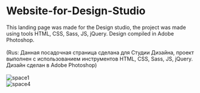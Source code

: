 # Website-for-Design-Studio
This landing page was made for the Design studio, the project was made using tools HTML, CSS, Sass, JS, jQuery. Design compiled in Adobe Photoshop.
<br>
<br>
(Rus: Данная посадочная страница сделана для Студии Дизайна, проект выполнен с использованием инструментов HTML, CSS, Sass, JS, jQuery. Дизайн сделан в Adobe Photoshop)
<br>
<br>
![space1](https://user-images.githubusercontent.com/78618492/134159461-5f6adf26-df41-484c-9811-847bdb052fe8.jpg)
<br>
![space4](https://user-images.githubusercontent.com/78618492/134159501-013f40ee-91c3-4724-9965-7d1102f46437.jpg)
